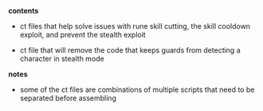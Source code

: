 **contents**

* ct files that help solve issues with rune skill cutting, the skill cooldown exploit, and prevent the stealth exploit

* ct file that will remove the code that keeps guards from detecting a character in stealth mode

**notes** 

* some of the ct files are combinations of multiple scripts that need to be separated before assembling
